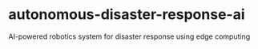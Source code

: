 # autonomous-disaster-response-ai
AI-powered robotics system for disaster response using edge computing

